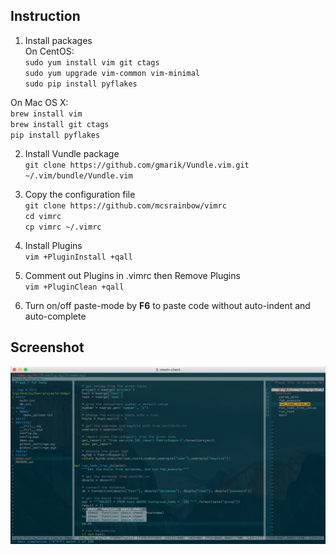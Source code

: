 Instruction
---
1. Install packages<br>
  On CentOS:<br>
  `sudo yum install vim git ctags`<br>
  `sudo yum upgrade vim-common vim-minimal`<br>
  `sudo pip install pyflakes`

  On Mac OS X:<br>
  `brew install vim`<br>
  `brew install git ctags`<br>
  `pip install pyflakes`<br>

2. Install Vundle package<br>
  `git clone https://github.com/gmarik/Vundle.vim.git ~/.vim/bundle/Vundle.vim`<br>

3. Copy the configuration file<br>
  `git clone https://github.com/mcsrainbow/vimrc`<br>
  `cd vimrc`<br>
  `cp vimrc ~/.vimrc`<br>

4. Install Plugins<br>
  `vim +PluginInstall +qall`<br>

5. Comment out Plugins in .vimrc then Remove Plugins<br>
  `vim +PluginClean +qall`<br>

6. Turn on/off paste-mode by **F6** to paste code without auto-indent and auto-complete<br>

Screenshot
---
![image](screenshot.png)
